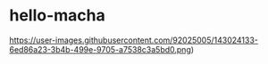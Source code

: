 # hello-macha
https://user-images.githubusercontent.com/92025005/143024133-6ed86a23-3b4b-499e-9705-a7538c3a5bd0.png)
